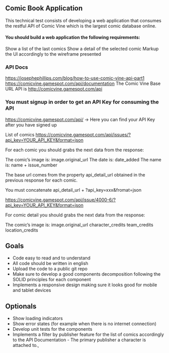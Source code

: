 ## Comic Book Application

This technical test consists of developing a web application that consumes the restful API of Comic Vine which is the largest comic database online.

#### You should build a web application the following requirements:

Show a list of the last comics
Show a detail of the selected comic
Markup the UI accordingly to the wireframe presented

### API Docs

https://josephephillips.com/blog/how-to-use-comic-vine-api-part1
https://comicvine.gamespot.com/api/documentation
The Comic Vine Base URL API is http://comicvine.gamespot.com/api

### You must signup in order to get an API Key for consuming the API

https://comicvine.gamespot.com/api/ -> Here you can find your API Key after you have signed up

List of comics
https://comicvine.gamespot.com/api/issues/?api_key=YOUR_API_KEY&format=json

For each comic you should grabs the next data from the response:

The comic’s image is: image.original_url
The date is: date_added
The name is: name + issue_number

The base url comes from the property api_detail_url obtained in the previous response for each comic.

You must concatenate api_detail_url + ?api_key=xxx&fromat=json

https://comicvine.gamespot.com/api/issue/4000-6/?api_key=YOUR_API_KEY&format=json

For comic detail you should grabs the next data from the response:

The comic’s image is: image.original_url
character_credits
team_credits
location_credits

## Goals

- Code easy to read and to understand
- All code should be written in english
- Upload the code to a public git repo
- Make sure to develop a good components decomposition following the SOLID principles for each component
- Implements a responsive design making sure it looks good for mobile and tablet devices

## Optionals

- Show loading indicators
- Show error states (for example when there is no internet connection)
- Develop unit tests for the components
- Implements a filter by publisher feature for the list of comics accordingly to the API Documentation - The primary publisher a character is attached to.,
